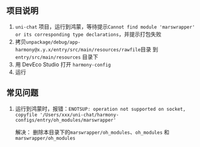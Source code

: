 ## 项目说明

1. `uni-chat` 项目，运行到鸿蒙，等待提示`Cannot find module 'marswrapper' or its corresponding type declarations`，并提示打包失败
2. 拷贝`unpackage/debug/app-harmony@x.y.x/entry/src/main/resources/rawfile`目录 到`entry/src/main/resources` 目录下
3. 用 DevEco Studio 打开 `harmony-config`
4. 运行


## 常见问题
1. 运行到鸿蒙时，报错：`ENOTSUP: operation not supported on socket, copyfile '/Users/xxx/uni-chat/harmony-configs/entry/oh_modules/marswrapper'`

    解决： 删除本目录下的`marswrapper/oh_modules`、`oh_modules` 和 `marswrapper/oh_modules`
